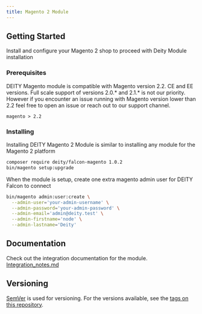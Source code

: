 ```yaml
---
title: Magento 2 Module
---
```


## Getting Started

Install and configure your Magento 2 shop to proceed with Deity Module installation

### Prerequisites

DEITY Magento module is compatible with Magento version 2.2. CE and EE versions.
Full scale support of versions 2.0.* and 2.1.* is not our priority.
However if you encounter an issue running with Magento version lower than 2.2 feel free
to open an issue or reach out to our support channel.
```
magento > 2.2
```

### Installing

Installing DEITY Magento 2 Module is similar to installing any module for the Magento 2 platform

```bash
composer require deity/falcon-magento 1.0.2
bin/magento setup:upgrade
```

When the module is setup, create one extra magento admin user for DEITY Falcon to connect

```bash
bin/magento admin:user:create \
  --admin-user='your-admin-username' \
  --admin-password='your-admin-password' \
  --admin-email='admin@deity.test' \
  --admin-firstname='node' \
  --admin-lastname='Deity'
```

## Documentation

Check out the integration documentation for the module.
[Integration_notes.md](docs/Integration_notes.md)

## Versioning

[SemVer](http://semver.org/) is used for versioning. For the versions available, see the [tags on this repository](https://github.com/deity-io/falcon-magento2-module/tags).
